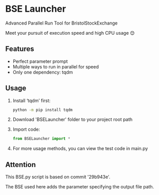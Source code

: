 # BSE Launcher

Advanced Parallel Run Tool for BristolStockExchange

Meet your pursuit of execution speed and high CPU usage 😊

## Features

- Perfect parameter prompt
- Multiple ways to run in parallel for speed
- Only one dependency: tqdm

## Usage
1. Install ‘tqdm’ first:

    ```bash
    python -m pip install tqdm
    ```
   
2. Download 'BSELauncher' folder to your project root path

3. Import code:

    ```python
    from BSELauncher import *
    ```

4. For more usage methods, you can view the test code in main.py

## Attention
This BSE.py script is based on commit '29b943e'.

The BSE used here adds the parameter specifying the output file path.

